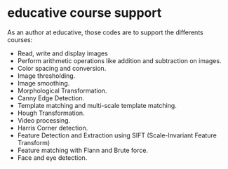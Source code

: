 # educative course support

As an author at educative, those codes are to support the differents courses:

- Read, write and display images
- Perform arithmetic operations like addition and subtraction on images.
- Color spacing and conversion.
- Image thresholding.
- Image smoothing.
- Morphological Transformation.
- Canny Edge Detection.
- Template matching and multi-scale template matching.
- Hough Transformation.
- Video processing.
- Harris Corner detection.
- Feature Detection and Extraction using SIFT (Scale-Invariant Feature
Transform)
- Feature matching with Flann and Brute force.
- Face and eye detection.
